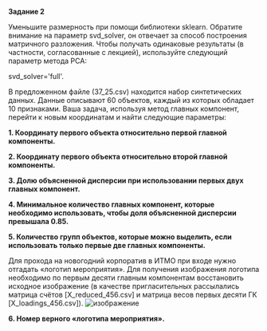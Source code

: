<b>Задание 2</b>

Уменьшите размерность при помощи библиотеки sklearn. Обратите внимание на параметр svd_solver, он отвечает за способ построения матричного разложения. Чтобы получать одинаковые результаты (в частности, согласованные с лекцией), используйте следующий параметр метода PCA: 

svd_solver='full'.

В предложенном файле (37_25.csv) находится набор синтетических данных. Данные описывают 60 объектов, каждый из которых обладает 10 признаками. Ваша задача, используя метод главных компонент, перейти к новым координатам и найти следующие параметры:

<b>1. Координату первого объекта относительно первой главной компоненты. </b>

<b>2. Координату первого объекта относительно второй главной компоненты. </b> 

<b>3. Долю объясненной дисперсии при использовании первых двух главных компонент. </b> 

<b>4. Минимальное количество главных компонент, которые необходимо использовать, чтобы доля объясненной дисперсии превышала 0.85. </b>

<b>5. Количество групп объектов, которые можно выделить, если использовать только первые две главных компоненты. </b>

Для прохода на новогодний корпоратив в ИТМО при входе нужно отгадать «логотип мероприятия». Для получения изображения логотипа необходимо по первым десяти главным компонентам восстановить исходное изображение (в качестве пригласительных рассылались матрица счётов [X_reduced_456.csv] и матрица весов первых десяти ГК [X_loadings_456.csv]). 
![изображение](https://user-images.githubusercontent.com/39648424/199007904-0ec633c8-43ea-4964-8bac-2011a06c466c.png)

<b>6. Номер верного «логотипа мероприятия». </b>
